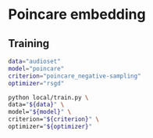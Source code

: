 # Poincare embedding

## Training

```sh
data="audioset"
model="poincare"
criterion="poincare_negative-sampling"
optimizer="rsgd"

python local/train.py \
data="${data}" \
model="${model}" \
criterion="${criterion}" \
optimizer="${optimizer}"
```
